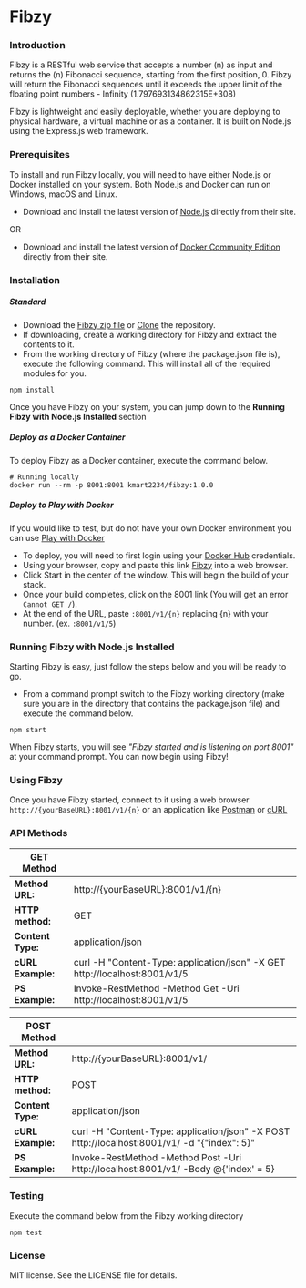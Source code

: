 # Fibzy

### Introduction
Fibzy is a RESTful web service that accepts a number (n) as input and returns the (n) Fibonacci sequence, starting from 
the first position, 0. Fibzy will return the Fibonacci sequences until it exceeds the upper limit of the floating point numbers - Infinity (1.797693134862315E+308) 

Fibzy is lightweight and easily deployable, whether you are deploying to physical hardware, a virtual machine or as a container. It is built on Node.js using the Express.js web framework.

### Prerequisites
 To install and run Fibzy locally, you will need to have either Node.js or Docker installed on your system. Both Node.js and Docker can run on Windows, macOS and Linux.
- Download and install the latest version of [Node.js](https://nodejs.org/en/) directly from their site.

OR

- Download and install the latest version of [Docker Community Edition](https://www.docker.com/get-docker) directly from their site.

### Installation
##### Standard
- Download the [Fibzy zip file](https://github.com/kmart2234/fibzy/archive/master.zip) or [Clone](https://github.com/kmart2234/fibzy.git) the repository.
- If downloading, create a working directory for Fibzy and extract the contents to it. 
- From the working directory of Fibzy (where the package.json file is), execute the following command. This will install all of the required modules for you.
```
npm install
```
Once you have Fibzy on your system, you can jump down to the **Running Fibzy with Node.js Installed** section

##### Deploy as a Docker Container
To deploy Fibzy as a Docker container, execute the command below.
```
# Running locally
docker run --rm -p 8001:8001 kmart2234/fibzy:1.0.0
```

##### Deploy to Play with Docker
If you would like to test, but do not have your own Docker environment you can use [Play with Docker](http://play-with-docker.com/)
- To deploy, you will need to first login using your [Docker Hub](https://hub.docker.com/) credentials.
- Using your browser, copy and paste this link [Fibzy](http://play-with-docker.com/?stack=https://raw.githubusercontent.com/kmart2234/fibzy/master/docker-compose.yml) into a web browser.
- Click Start in the center of the window. This will begin the build of your stack.
- Once your build completes, click on the 8001 link (You will get an error `Cannot GET /`).
- At the end of the URL, paste `:8001/v1/{n}` replacing {n} with your number. (ex. `:8001/v1/5`)

### Running Fibzy with Node.js Installed
Starting Fibzy is easy, just follow the steps below and you will be ready to go.
- From a command prompt switch to the Fibzy working directory (make sure you are in the directory that contains the package.json file) and execute the command below.

```
npm start
```

When Fibzy starts, you will see *"Fibzy started and is listening on port 8001"* at your command prompt. You can now begin using Fibzy!

### Using Fibzy
Once you have Fibzy started, connect to it using a web browser `http://{yourBaseURL}:8001/v1/{n}` or an application like [Postman](https://www.getpostman.com/docs/v6/) or [cURL](https://curl.haxx.se/)


### API Methods

| GET Method |  |
| --- | --- |
| **Method URL:** | http://{yourBaseURL}:8001/v1/{n} |
| **HTTP method:** | GET |
| **Content Type:** | application/json |
| **cURL Example:** | curl -H "Content-Type: application/json" -X GET http://localhost:8001/v1/5 |
| **PS Example:** | Invoke-RestMethod -Method Get -Uri http://localhost:8001/v1/5 |

| POST Method |  |
| --- | --- |
| **Method URL:** | http://{yourBaseURL}:8001/v1/ |
| **HTTP method:** | POST |
| **Content Type:** | application/json |
| **cURL Example:** | curl -H "Content-Type: application/json" -X POST http://localhost:8001/v1/ -d "{"index": 5}" |
| **PS Example:** | Invoke-RestMethod -Method Post -Uri http://localhost:8001/v1/ -Body @{'index' = 5} |

### Testing
Execute the command below from the Fibzy working directory
```
npm test
```

### License
MIT license. See the LICENSE file for details.
